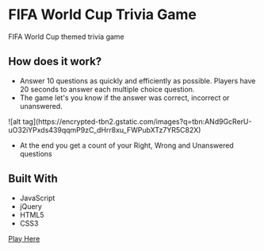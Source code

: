 # FIFA World Cup Trivia Game

FIFA World Cup themed trivia game

<h2>How does it work?</h2>

<ul>
<li>Answer 10 questions as quickly and efficiently as possible. Players have 20 seconds to answer each multiple choice question.
<li>The game let's you know if the answer was correct, incorrect or unanswered.</li>
</ul>
![alt tag](https://encrypted-tbn2.gstatic.com/images?q=tbn:ANd9GcRerU-uO32iYPxds439qqmP9zC_dHrr8xu_FWPubXTz7YR5C82X)
<ul>
  <li>At the end you get a count of your Right, Wrong and Unanswered questions</li>
</ul>

<h2>Built With</h2>
<ul>
<li>JavaScript</li>
<li>jQuery</li>
<li>HTML5</li>
<li>CSS3</li>
</ul>

[Play Here](https://fifa-worldcup-trivia.herokuapp.com/)
